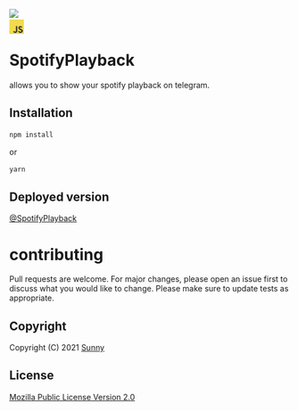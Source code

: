 [![](https://telegra.ph/file/778761c0a78dc136d5c4e.jpg)](https://t.me/SpotifyPlaybackBot)
<br />
<img align="left" alt="JavaScript" width="26px" src="https://raw.githubusercontent.com/github/explore/80688e429a7d4ef2fca1e82350fe8e3517d3494d/topics/javascript/javascript.png" /> 
<br />

# SpotifyPlayback
allows you to show your spotify playback on telegram.

## Installation

```bash
npm install
```
or
```bash
yarn
```

## Deployed version
[@SpotifyPlayback](https://t.me/SpotifyPlaybackBot)

# contributing
Pull requests are welcome. For major changes, please open an issue first to discuss what you would like to change.
Please make sure to update tests as appropriate.

## Copyright
Copyright (C) 2021 [Sunny](https://github.com/SunnyXdm)

## License
[Mozilla Public License Version 2.0](https://github.com/SunnyXdm/SpotifyPlayback/blob/master/LICENSE)
